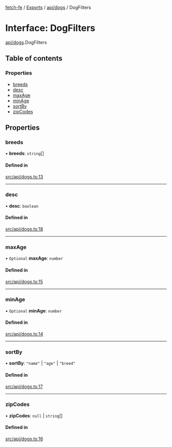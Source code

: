 [fetch-fe](../README.md) / [Exports](../modules.md) / [api/dogs](../modules/api_dogs.md) / DogFilters

# Interface: DogFilters

[api/dogs](../modules/api_dogs.md).DogFilters

## Table of contents

### Properties

- [breeds](api_dogs.DogFilters.md#breeds)
- [desc](api_dogs.DogFilters.md#desc)
- [maxAge](api_dogs.DogFilters.md#maxage)
- [minAge](api_dogs.DogFilters.md#minage)
- [sortBy](api_dogs.DogFilters.md#sortby)
- [zipCodes](api_dogs.DogFilters.md#zipcodes)

## Properties

### breeds

• **breeds**: `string`[]

#### Defined in

[src/api/dogs.ts:13](https://github.com/SimoneLazier/fetch-fe/blob/9486deb/src/api/dogs.ts#L13)

___

### desc

• **desc**: `boolean`

#### Defined in

[src/api/dogs.ts:18](https://github.com/SimoneLazier/fetch-fe/blob/9486deb/src/api/dogs.ts#L18)

___

### maxAge

• `Optional` **maxAge**: `number`

#### Defined in

[src/api/dogs.ts:15](https://github.com/SimoneLazier/fetch-fe/blob/9486deb/src/api/dogs.ts#L15)

___

### minAge

• `Optional` **minAge**: `number`

#### Defined in

[src/api/dogs.ts:14](https://github.com/SimoneLazier/fetch-fe/blob/9486deb/src/api/dogs.ts#L14)

___

### sortBy

• **sortBy**: ``"name"`` \| ``"age"`` \| ``"breed"``

#### Defined in

[src/api/dogs.ts:17](https://github.com/SimoneLazier/fetch-fe/blob/9486deb/src/api/dogs.ts#L17)

___

### zipCodes

• **zipCodes**: ``null`` \| `string`[]

#### Defined in

[src/api/dogs.ts:16](https://github.com/SimoneLazier/fetch-fe/blob/9486deb/src/api/dogs.ts#L16)
